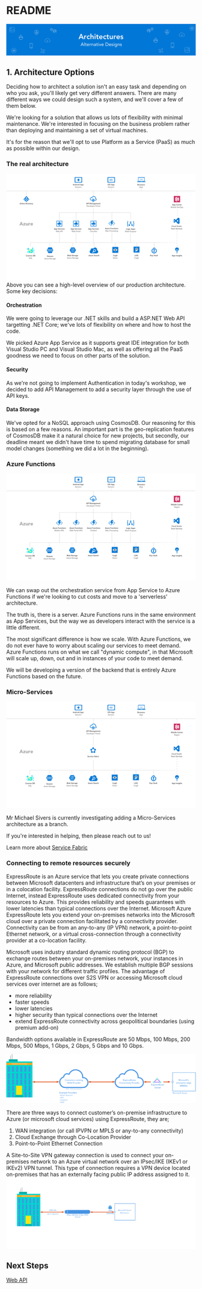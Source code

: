 # README

![Banner](../.gitbook/assets/banner%20%281%29.png)

## 1. Architecture Options

Deciding how to architect a solution isn't an easy task and depending on who you ask, you'll likely get very different answers. There are many different ways we could design such a system, and we'll cover a few of them below.

We're looking for a solution that allows us lots of flexibility with minimal maintenance. We're interested in focusing on the business problem rather than deploying and maintaining a set of virtual machines.

It's for the reason that we'll opt to use Platform as a Service \(PaaS\) as much as possible within our design.

### The real architecture

![Azure Functions Architecture](../.gitbook/assets/webapi.png) Above you can see a high-level overview of our production architecture. Some key decisions:

#### Orchestration

We were going to leverage our .NET skills and build a ASP.NET Web API targetting .NET Core; we've lots of flexibility on where and how to host the code.

We picked Azure App Service as it supports great IDE integration for both Visual Studio PC and Visual Studio Mac, as well as offering all the PaaS goodness we need to focus on other parts of the solution.

#### Security

As we're not going to implement Authentication in today's workshop, we decided to add API Management to add a security layer through the use of API keys.

#### Data Storage

We've opted for a NoSQL approach using CosmosDB. Our reasoning for this is based on a few reasons. An important part is the geo-replication features of CosmosDB make it a natural choice for new projects, but secondly, our deadline meant we didn't have time to spend migrating database for small model changes \(something we did a lot in the beginning\).

### Azure Functions

![Azure Functions Architecture](../.gitbook/assets/functions.png)

We can swap out the orchestration service from App Service to Azure Functions if we're looking to cut costs and move to a 'serverless' architecture.

The truth is, there is a server. Azure Functions runs in the same environment as App Services, but the way we as developers interact with the service is a little different.

The most significant difference is how we scale. With Azure Functions, we do not ever have to worry about scaling our services to meet demand. Azure Functions runs on what we call "dynamic compute", in that Microsoft will scale up, down, out and in instances of your code to meet demand.

We will be developing a version of the backend that is entirely Azure Functions based on the future.

### Micro-Services

![Azure Functions Architecture](../.gitbook/assets/microservices.png)

Mr Michael Sivers is currently investigating adding a Micro-Services architecture as a branch.

If you're interested in helping, then please reach out to us!

Learn more about [Service Fabric](https://azure.microsoft.com/en-us/services/service-fabric/)

### Connecting to remote resources securely

ExpressRoute is an Azure service that lets you create private connections between Microsoft datacenters and infrastructure that’s on your premises or in a colocation facility. ExpressRoute connections do not go over the public Internet, instead ExpressRoute uses dedicated connectivity from your resources to Azure. This provides reliability and speeds guarantees with lower latencies than typical connections over the Internet. Microsoft Azure ExpressRoute lets you extend your on-premises networks into the Microsoft cloud over a private connection facilitated by a connectivity provider. Connectivity can be from an any-to-any \(IP VPN\) network, a point-to-point Ethernet network, or a virtual cross-connection through a connectivity provider at a co-location facility.

Microsoft uses industry standard dynamic routing protocol \(BGP\) to exchange routes between your on-premises network, your instances in Azure, and Microsoft public addresses. We establish multiple BGP sessions with your network for different traffic profiles. The advantage of ExpressRoute connections over S2S VPN or accessing Microsoft cloud services over internet are as follows;

* more reliability
* faster speeds
* lower latencies
* higher security than typical connections over the Internet
* extend ExpressRoute connectivity across geopolitical boundaries \(using premium add-on\)

Bandwidth options available in ExpressRoute are 50 Mbps, 100 Mbps, 200 Mbps, 500 Mbps, 1 Gbps, 2 Gbps, 5 Gbps and 10 Gbps.

![Express Route Connectivity Model](../.gitbook/assets/erconnectivitymodel.png)

There are three ways to connect customer’s on-premise infrastructure to Azure \(or microsoft cloud services\) using ExpressRoute, they are;

1. WAN integration \(or call IPVPN or MPLS or any-to-any connectivity\) 
2. Cloud Exchange through Co-Location Provider 
3. Point-to-Point Ethernet Connection 

A Site-to-Site VPN gateway connection is used to connect your on-premises network to an Azure virtual network over an IPsec/IKE \(IKEv1 or IKEv2\) VPN tunnel. This type of connection requires a VPN device located on-premises that has an externally facing public IP address assigned to it. ![Site to Site Connectivity Model](../.gitbook/assets/sitetositeconnectivitymodel.png)

## Next Steps

[Web API](https://github.com/MikeCodesDotNET/Mobile-Cloud-Workshop/tree/35f9f8a6612d4432090ff39dc804ce89ffc20e36/Walkthrough%20Guide/03%20Web%20API/README.md)


